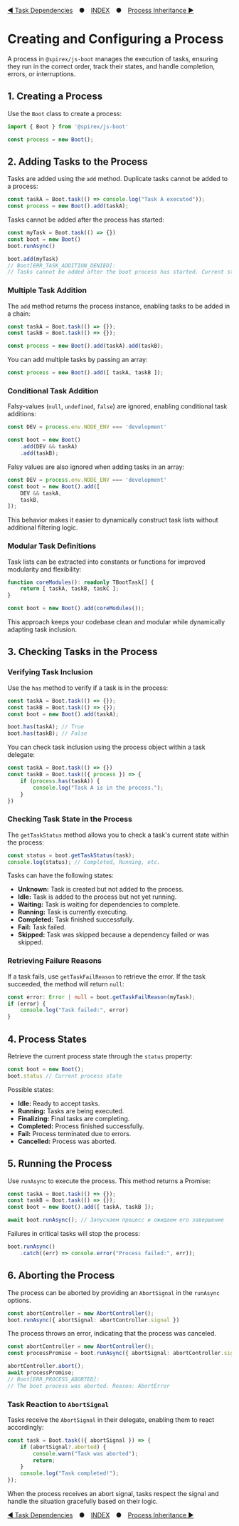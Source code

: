 [◀ Task Dependencies](./03-TASKS_DEPS.md) ● [INDEX](./README.md) ● [Process Inheritance ▶](./05-INHERITANCE.md)

# Creating and Configuring a Process
A process in `@spirex/js-boot` manages the execution of tasks, ensuring they run in the correct order,
track their states, and handle completion, errors, or interruptions.

## 1. Creating a Process
Use the `Boot` class to create a process:
```ts
import { Boot } from '@spirex/js-boot'

const process = new Boot();
```

## 2. Adding Tasks to the Process
Tasks are added using the `add` method. Duplicate tasks cannot be added to a process:
```ts
const taskA = Boot.task(() => console.log("Task A executed"));
const process = new Boot().add(taskA);
```

Tasks cannot be added after the process has started:
```ts
const myTask = Boot.task(() => {})
const boot = new Boot()
boot.runAsync()

boot.add(myTask)
// Boot[ERR_TASK_ADDITION_DENIED]:
// Tasks cannot be added after the boot process has started. Current status: Running.
```

### Multiple Task Addition
The `add` method returns the process instance, enabling tasks to be added in a chain:
```ts
const taskA = Boot.task(() => {});
const taskB = Boot.task(() => {});

const process = new Boot().add(taskA).add(taskB);
```

You can add multiple tasks by passing an array:
```ts
const process = new Boot().add([ taskA, taskB ]);
```

### Conditional Task Addition
Falsy-values (`null`, `undefined`, `false`) are ignored, enabling conditional task additions:
```ts
const DEV = process.env.NODE_ENV === 'development'

const boot = new Boot()
    .add(DEV && taskA)
    .add(taskB);
```

Falsy values are also ignored when adding tasks in an array:
```ts
const DEV = process.env.NODE_ENV === 'development'
const boot = new Boot().add([
    DEV && taskA,
    taskB,
]);
```

This behavior makes it easier to dynamically construct task lists without additional filtering logic.

### Modular Task Definitions
Task lists can be extracted into constants or functions for improved modularity and flexibility:

```ts
function coreModules(): readonly TBootTask[] {
    return [ taskA, taskB, taskC ];
}

const boot = new Boot().add(coreModules());
```
This approach keeps your codebase clean and modular while dynamically adapting task inclusion.

## 3. Checking Tasks in the Process
### Verifying Task Inclusion
Use the `has` method to verify if a task is in the process:
```ts
const taskA = Boot.task(() => {});
const taskB = Boot.task(() => {});
const boot = new Boot().add(taskA);

boot.has(taskA); // True
boot.has(taskB); // False
```

You can check task inclusion using the process object within a task delegate:
```ts
const taskA = Boot.task(() => {})
const taskB = Boot.task(({ process }) => {
    if (process.has(taskA)) {
        console.log("Task A is in the process.");
    }
})
```

### Checking Task State in the Process
The `getTaskStatus` method allows you to check a task's current state within the process:
```ts
const status = boot.getTaskStatus(task);
console.log(status); // Completed, Running, etc.
```

Tasks can have the following states:
- **Unknown:** Task is created but not added to the process.
- **Idle:** Task is added to the process but not yet running.
- **Waiting:** Task is waiting for dependencies to complete.
- **Running:** Task is currently executing.
- **Completed:** Task finished successfully.
- **Fail:** Task failed.
- **Skipped:** Task was skipped because a dependency failed or was skipped.

### Retrieving Failure Reasons
If a task fails, use `getTaskFailReason` to retrieve the error. If the task succeeded, the method will return `null`:

```ts
const error: Error | null = boot.getTaskFailReason(myTask);
if (error) {
    console.log("Task failed:", error)
}
```

## 4. Process States
Retrieve the current process state through the `status` property:
```ts
const boot = new Boot();
boot.status // Current process state
```
Possible states:
- **Idle:** Ready to accept tasks.
- **Running:** Tasks are being executed.
- **Finalizing:** Final tasks are completing.
- **Completed:** Process finished successfully.
- **Fail:** Process terminated due to errors.
- **Cancelled:** Process was aborted.

## 5. Running the Process
Use `runAsync` to execute the process. This method returns a Promise:
```ts
const taskA = Boot.task(() => {});
const taskB = Boot.task(() => {});
const boot = new Boot().add([ taskA, taskB ]);

await boot.runAsync(); // Запускаем процесс и ожидаем его завершение
```

Failures in critical tasks will stop the process:
```ts
boot.runAsync()
    .catch((err) => console.error("Process failed:", err));
```

## 6. Aborting the Process
The process can be aborted by providing an `AbortSignal` in the `runAsync` options.
```ts
const abortController = new AbortController();
boot.runAsync({ abortSignal: abortController.signal })
```

The process throws an error, indicating that the process was canceled.
```ts
const abortController = new AbortController();
const processPromise = boot.runAsync({ abortSignal: abortController.signal });

abortController.abort();
await processPromise;
// Boot[ERR_PROCESS_ABORTED]:
// The boot process was aborted. Reason: AbortError
```

### Task Reaction to `AbortSignal`
Tasks receive the `AbortSignal` in their delegate, enabling them to react accordingly:
```ts
const task = Boot.task(({ abortSignal }) => {
    if (abortSignal?.aborted) {
        console.warn("Task was aborted");
        return;
    }
    console.log("Task completed!");
});
```
When the process receives an abort signal,
tasks respect the signal and handle the situation gracefully based on their logic.

[◀ Task Dependencies](./03-TASKS_DEPS.md) ● [INDEX](./README.md) ● [Process Inheritance ▶](./05-INHERITANCE.md)
